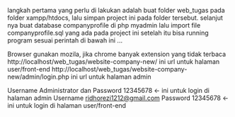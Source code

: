 
langkah pertama yang perlu di lakukan adalah buat folder web_tugas pada folder xampp/htdocs, lalu simpan project ini pada folder tersebut. selanjut nya buat database companyprofile di php myadmin
lalu import file companyprofile.sql yang ada pada project ini
setelah itu bisa running program sesuai perintah di bawah ini ...

Browser gunakan mozila, jika chrome banyak extension yang tidak terbaca
http://localhost/web_tugas/website-company-new/ ini url untuk halaman user/front-end
http://localhost/web_tugas/website-company-new/admin/login.php ini url untuk halaman admin

Username Administrator dan Password 12345678 <- ini untuk login di halaman admin
Username ridhorezi1212@gmail.com Password 12345678 <- ini untuk login di halaman user/front-end
